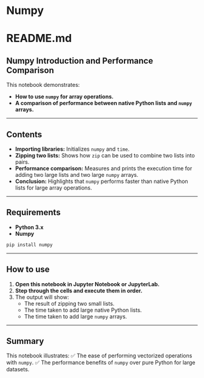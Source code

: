 # Numpy
# README.md

## Numpy Introduction and Performance Comparison

This notebook demonstrates:

- **How to use `numpy` for array operations.**
- **A comparison of performance between native Python lists and `numpy` arrays.**

---

## Contents

- **Importing libraries:** Initializes `numpy` and `time`.
- **Zipping two lists:** Shows how `zip` can be used to combine two lists into pairs.
- **Performance comparison:** Measures and prints the execution time for adding two large lists and two large `numpy` arrays.
- **Conclusion:** Highlights that `numpy` performs faster than native Python lists for large array operations.

---

## Requirements

- **Python 3.x**
- **Numpy**

```bash
pip install numpy
```

---

## How to use

1. **Open this notebook in Jupyter Notebook or JupyterLab.**
2. **Step through the cells and execute them in order.**
3. The output will show:
   - The result of zipping two small lists.
   - The time taken to add large native Python lists.
   - The time taken to add large `numpy` arrays.

---

## Summary

This notebook illustrates:
✅ The ease of performing vectorized operations with `numpy`.
✅ The performance benefits of `numpy` over pure Python for large datasets.
